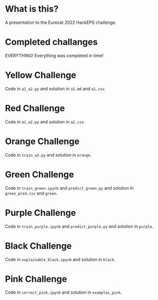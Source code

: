 # What is this?

A presentation to the Eurecat 2022 HackEPS challenge.

# Completed challanges

EVERYTHING! Everything was completed in time!

# Yellow Challenge

Code in `a1_a2.py` and solution in `a1.md` and `a1.csv`.

# Red Challenge

Code in `a1_a2.py` and solution in `a2.csv`.

# Orange Challenge

Code in `train_a2.py` and solution in `orange`.

# Green Challenge

Code in `train_green.ipynb` and `predict_green.py` and solution in `green_pred.csv` and `green`.


# Purple Challenge

Code in `train_purple.ipynb` and `predict_purple.py` and solution in `purple`.

# Black Challenge

Code in `explainable_black.ipynb` and solution in `black`.


# Pink Challenge

Code in `correct_pink.ipynb` and solution in `examples_pink`.

